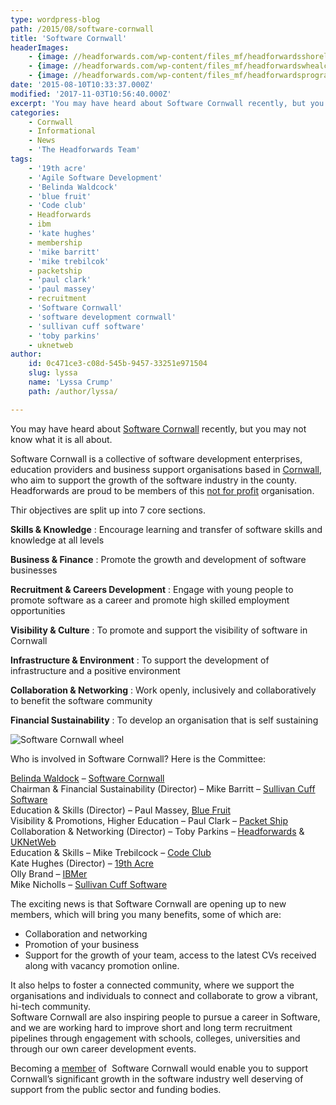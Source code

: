 ```yaml
---
type: wordpress-blog
path: /2015/08/software-cornwall
title: 'Software Cornwall'
headerImages:
    - {image: //headforwards.com/wp-content/files_mf/headforwardsshorelinesurfer35.jpeg, text: 'Software Cornwall'}
    - {image: //headforwards.com/wp-content/files_mf/headforwardswhealcoatescornwall47.jpg, text: ""}
    - {image: //headforwards.com/wp-content/files_mf/headforwardsprogramming91.jpg, text: ""}
date: '2015-08-10T10:33:37.000Z'
modified: '2017-11-03T10:56:40.000Z'
excerpt: 'You may have heard about Software Cornwall recently, but you may not know what it is all about. Software Cornwall is a collective of software development enterprises, education providers and business support organisations based in Cornwall, who aim to support the growth of the software industry in the county. Headforwards are proud to be members …'
categories:
    - Cornwall
    - Informational
    - News
    - 'The Headforwards Team'
tags:
    - '19th acre'
    - 'Agile Software Development'
    - 'Belinda Waldcock'
    - 'blue fruit'
    - 'Code club'
    - Headforwards
    - ibm
    - 'kate hughes'
    - membership
    - 'mike barritt'
    - 'mike trebilcok'
    - packetship
    - 'paul clark'
    - 'paul massey'
    - recruitment
    - 'Software Cornwall'
    - 'software development cornwall'
    - 'sullivan cuff software'
    - 'toby parkins'
    - uknetweb
author:
    id: 0c471ce3-c08d-545b-9457-33251e971504
    slug: lyssa
    name: 'Lyssa Crump'
    path: /author/lyssa/

---
```

You may have heard about [Software Cornwall](http://www.softwarecornwall.org/) recently, but you may not know what it is all about.

Software Cornwall is a collective of software development enterprises, education providers and business support organisations based in [Cornwall](https://www.visitcornwall.com/), who aim to support the growth of the software industry in the county. Headforwards are proud to be members of this [not for profit](https://en.wikipedia.org/wiki/Nonprofit_organization) organisation.

Thir objectives are split up into 7 core sections.

**Skills & Knowledge** : Encourage learning and transfer of software skills and knowledge at all levels

**Business & Finance** : Promote the growth and development of software businesses

**Recruitment & Careers Development** : Engage with young people to promote software as a career and promote high skilled employment opportunities

**Visibility & Culture** : To promote and support the visibility of software in Cornwall

**Infrastructure & Environment** : To support the development of infrastructure and a positive environment

**Collaboration & Networking** : Work openly, inclusively and collaboratively to benefit the software community

**Financial Sustainability** : To develop an organisation that is self sustaining

![Software Cornwall wheel ](//headforwards.com/wp-content/uploads/2015/08/SWCWheel.png)

Who is involved in Software Cornwall? Here is the Committee:

[Belinda Waldock](https://www.linkedin.com/in/belindawaldock) – [Software Cornwall](http://www.softwarecornwall.org/about-2/)  
Chairman & Financial Sustainability (Director) – Mike Barritt – [Sullivan Cuff Software](http://www.inrstar.co.uk/)  
Education & Skills (Director) – Paul Massey, [Blue Fruit](http://www.bluefruit.co.uk/)  
Visibility & Promotions, Higher Education – Paul Clark – [Packet Ship](http://www.packetship.com/)  
Collaboration & Networking (Director) – Toby Parkins – [Headforwards](http://www.headforwards.com/) & [UKNetWeb](https://www.uknetweb.com/)  
Education & Skills – Mike Trebilcock – [Code Club](https://www.codeclub.org.uk/)  
Kate Hughes (Director) – [19th Acre](http://www.19thacre.com/)  
Olly Brand – [IBMer](http://www.ibm.com/uk/en/)  
Mike Nicholls – [Sullivan Cuff Software](http://www.inrstar.co.uk/)

The exciting news is that Software Cornwall are opening up to new members, which will bring you many benefits, some of which are:

*   Collaboration and networking
*   Promotion of your business
*   Support for the growth of your team, access to the latest CVs received along with vacancy promotion online.

It also helps to foster a connected community, where we support the organisations and individuals to connect and collaborate to grow a vibrant, hi-tech community.  
Software Cornwall are also inspiring people to pursue a career in Software, and we are working hard to improve short and long term recruitment pipelines through engagement with schools, colleges, universities and through our own career development events.

Becoming a [member](http://www.softwarecornwall.org/membership/) of  Software Cornwall would enable you to support Cornwall’s significant growth in the software industry well deserving of support from the public sector and funding bodies.
